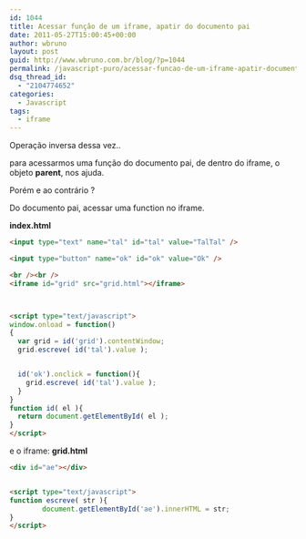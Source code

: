 ```yaml
---
id: 1044
title: Acessar função de um iframe, apatir do documento pai
date: 2011-05-27T15:00:45+00:00
author: wbruno
layout: post
guid: http://www.wbruno.com.br/blog/?p=1044
permalink: /javascript-puro/acessar-funcao-de-um-iframe-apatir-documento-pai/
dsq_thread_id:
  - "2104774652"
categories:
  - Javascript
tags:
  - iframe
---
```

Operação inversa dessa vez..

para acessarmos uma função do documento pai, de dentro do iframe, o objeto **parent**, nos ajuda.

Porém e ao contrário ?

<!--more-->



Do documento pai, acessar uma function no iframe.

**index.html**

``` html
<input type="text" name="tal" id="tal" value="TalTal" />

<input type="button" name="ok" id="ok" value="Ok" />

<br /><br />
<iframe id="grid" src="grid.html"></iframe>



<script type="text/javascript">
window.onload = function()
{
  var grid = id('grid').contentWindow;
  grid.escreve( id('tal').value );


  id('ok').onclick = function(){
    grid.escreve( id('tal').value );
  }
}
function id( el ){
  return document.getElementById( el );
}
</script>
```

e o iframe: **grid.html**

``` html
<div id="ae"></div>


<script type="text/javascript">
function escreve( str ){
        document.getElementById('ae').innerHTML = str;
}
</script>
```
